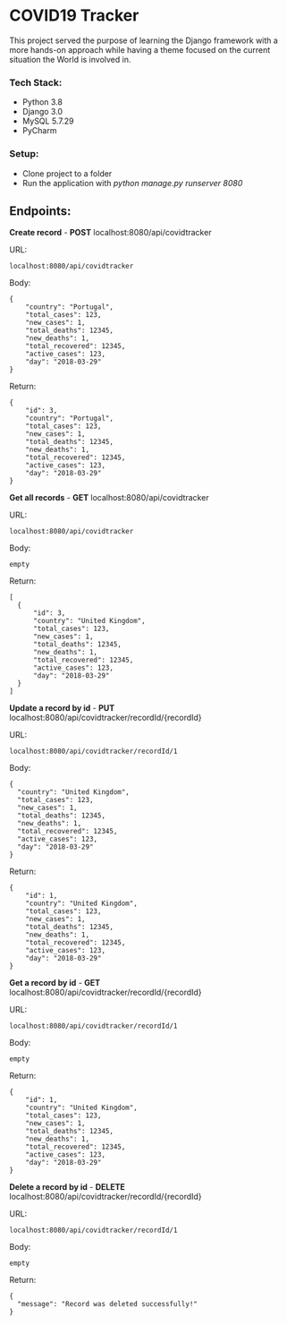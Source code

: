 # COVID19 Tracker

This project served the purpose of learning the Django framework with a more hands-on approach while having a theme focused on the current situation the World is involved in. 


### Tech Stack:

- Python 3.8
- Django 3.0
- MySQL 5.7.29
- PyCharm

### Setup:

- Clone project to a folder
- Run the application with _python manage.py runserver 8080_

## Endpoints:

**Create record** - **POST** localhost:8080/api/covidtracker

URL:  
	
    localhost:8080/api/covidtracker
	
Body:
			
    {
        "country": "Portugal",
        "total_cases": 123,
        "new_cases": 1,
        "total_deaths": 12345,
        "new_deaths": 1,
        "total_recovered": 12345,
        "active_cases": 123,
        "day": "2018-03-29"
    }
		
Return:
		
    {
        "id": 3,
        "country": "Portugal",
        "total_cases": 123,
        "new_cases": 1,
        "total_deaths": 12345,
        "new_deaths": 1,
        "total_recovered": 12345,
        "active_cases": 123,
        "day": "2018-03-29"
    }
    
**Get all records** - **GET** localhost:8080/api/covidtracker

URL:  
	
    localhost:8080/api/covidtracker

Body:
			
    empty
		
Return:
		
    [
      {
          "id": 3,
          "country": "United Kingdom",
          "total_cases": 123,
          "new_cases": 1,
          "total_deaths": 12345,
          "new_deaths": 1,
          "total_recovered": 12345,
          "active_cases": 123,
          "day": "2018-03-29"
      }
    ]

**Update a record by id** - **PUT** localhost:8080/api/covidtracker/recordId/{recordId}

URL:  
	
    localhost:8080/api/covidtracker/recordId/1
    
Body:

    {
      "country": "United Kingdom",
      "total_cases": 123,
      "new_cases": 1,
      "total_deaths": 12345,
      "new_deaths": 1,
      "total_recovered": 12345,
      "active_cases": 123,
      "day": "2018-03-29"
    }
    
Return:

    {
        "id": 1,
        "country": "United Kingdom",
        "total_cases": 123,
        "new_cases": 1,
        "total_deaths": 12345,
        "new_deaths": 1,
        "total_recovered": 12345,
        "active_cases": 123,
        "day": "2018-03-29"
    }
    
**Get a record by id** - **GET** localhost:8080/api/covidtracker/recordId/{recordId}

URL:  
	
    localhost:8080/api/covidtracker/recordId/1

Body:

    empty
    
Return:

    {
        "id": 1,
        "country": "United Kingdom",
        "total_cases": 123,
        "new_cases": 1,
        "total_deaths": 12345,
        "new_deaths": 1,
        "total_recovered": 12345,
        "active_cases": 123,
        "day": "2018-03-29"
    }
    
**Delete a record by id** - **DELETE** localhost:8080/api/covidtracker/recordId/{recordId}

URL:  
	
    localhost:8080/api/covidtracker/recordId/1
    
Body:

    empty

Return:

    {
      "message": "Record was deleted successfully!"
    }
